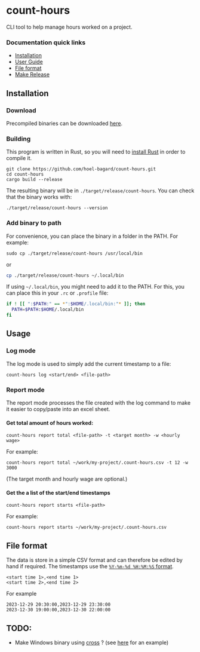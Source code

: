 # count-hours
CLI tool to help manage hours worked on a project.

### Documentation quick links

* [Installation](#installation)
* [User Guide](#usage)
* [File format](#file-format)
* [Make Release](RELEASE-CHECKLIST.md)

## Installation
### Download
Precompiled binaries can be downloaded [here](https://github.com/hoel-bagard/count-hours/releases).

### Building
This program is written in Rust, so you will need to [install Rust](https://www.rust-lang.org/) in order to compile it.

```console
git clone https://github.com/hoel-bagard/count-hours.git
cd count-hours
cargo build --release
```

The resulting binary will be in `./target/release/count-hours`. You can check that the binary works with:

```console
./target/release/count-hours --version
```

### Add binary to path
For convenience, you can place the binary in a folder in the PATH. For example:

```console
sudo cp ./target/release/count-hours /usr/local/bin
```

or

```bash
cp ./target/release/count-hours ~/.local/bin
```

If using `~/.local/bin`, you might need to add it to the PATH. For this, you can place this in your `.rc` or `.profile` file:
```bash
if ! [[ ":$PATH:" == *":$HOME/.local/bin:"* ]]; then
  PATH=$PATH:$HOME/.local/bin
fi
```

## Usage
### Log mode
The log mode is used to simply add the current timestamp to a file:

```console
count-hours log <start/end> <file-path>
```

### Report mode
The report mode processes the file created with the log command to make it easier to copy/paste into an excel sheet.

#### Get total amount of hours worked:
```console
count-hours report total <file-path> -t <target month> -w <hourly wage>
```

For example:

```console
count-hours report total ~/work/my-project/.count-hours.csv -t 12 -w 3000
```

(The target month and hourly wage are optional.)

#### Get the a list of the start/end timestamps
```console
count-hours report starts <file-path>
```

For example:

```console
count-hours report starts ~/work/my-project/.count-hours.csv
```

## File format
The data is store in a simple CSV format and can therefore be edited by hand if required. The timestamps use the [`%Y-%m-%d %H:%M:%S` format](https://docs.rs/chrono/latest/chrono/format/strftime/index.html).

```code
<start time 1>,<end time 1>
<start time 2>,<end time 2>
```

For example
```code
2023-12-29 20:30:00,2023-12-29 23:30:00
2023-12-30 19:00:00,2023-12-30 22:00:00
```

## TODO:
- Make Windows binary using [cross](https://github.com/cross-rs/cross) ?  (see [here](https://github.com/BurntSushi/ripgrep/blob/master/.github/workflows/release.yml) for an example)
